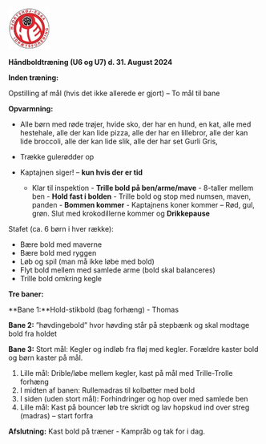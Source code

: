 ﻿![Billedresultat for hei hÃ¥ndbold logo](../../Billeder//HEILOGO.jpeg)

**Håndboldtræning (U6 og U7) d. 31. August 2024**

**Inden træning:** 

Opstilling af mål (hvis det ikke allerede er gjort) – To mål til bane

**Opvarmning:**

- Alle børn med røde trøjer, hvide sko, der har en hund, en kat, alle med hestehale, alle der kan lide pizza, alle der har en lillebror, alle der kan lide broccoli, alle der kan lide slik, alle der har set Gurli Gris,  
- Trække gulerødder op


- Kaptajnen siger! – **kun hvis der er tid**
  - Klar til inspektion - **Trille bold på ben/arme/mave** - 8-taller mellem ben - **Hold fast i bolden** - Trille bold og stop med numsen, maven, panden - **Bommen kommer** - Kaptajnens koner kommer – Rød, gul, grøn. Slut med krokodillerne kommer og **Drikkepause**

Stafet (ca. 6 børn i hver række): 

- Bære bold med maverne
- Bære bold med ryggen
- Løb og spil (man må ikke løbe med bold)
- Flyt bold mellem med samlede arme (bold skal balanceres)
- Trille bold omkring kegle

**Tre baner:** 

**Bane 1:**Hold-stikbold (bag forhæng) - Thomas

**Bane 2:** ”høvdingebold” hvor høvding står på stepbænk og skal modtage bold fra holdet

**Bane 3:** Stort mål: Kegler og indløb fra fløj med kegler. Forældre kaster bold og børn kaster på mål.

1. Lille mål:  Drible/løbe mellem kegler, kast på mål med Trille-Trolle forhæng 
1. I midten af banen: Rullemadras til kolbøtter med bold
1. I siden (uden stort mål): Forhindringer og hop over med samlede ben
1. Lille mål: Kast på bouncer løb tre skridt og lav hopskud ind over streg (madras) – start forfra

**Afslutning:** Kast bold på træner - Kampråb og tak for i dag.  

